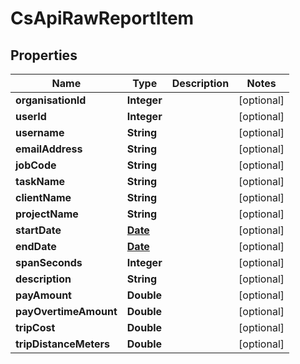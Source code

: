 
# CsApiRawReportItem

## Properties
Name | Type | Description | Notes
------------ | ------------- | ------------- | -------------
**organisationId** | **Integer** |  |  [optional]
**userId** | **Integer** |  |  [optional]
**username** | **String** |  |  [optional]
**emailAddress** | **String** |  |  [optional]
**jobCode** | **String** |  |  [optional]
**taskName** | **String** |  |  [optional]
**clientName** | **String** |  |  [optional]
**projectName** | **String** |  |  [optional]
**startDate** | [**Date**](Date.md) |  |  [optional]
**endDate** | [**Date**](Date.md) |  |  [optional]
**spanSeconds** | **Integer** |  |  [optional]
**description** | **String** |  |  [optional]
**payAmount** | **Double** |  |  [optional]
**payOvertimeAmount** | **Double** |  |  [optional]
**tripCost** | **Double** |  |  [optional]
**tripDistanceMeters** | **Double** |  |  [optional]



